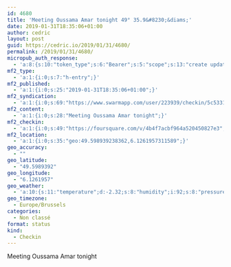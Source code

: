 ```yaml
---
id: 4680
title: 'Meeting Oussama Amar tonight 49° 35.9&#8230;&diams;'
date: 2019-01-31T18:35:06+01:00
author: cedric
layout: post
guid: https://cedric.io/2019/01/31/4680/
permalink: /2019/01/31/4680/
micropub_auth_response:
  - 'a:8:{s:10:"token_type";s:6:"Bearer";s:5:"scope";s:13:"create update";s:2:"me";s:18:"https://cedric.io/";s:9:"issued_by";s:45:"https://cedric.io/wp-json/indieauth/1.0/token";s:9:"client_id";s:27:"https://ownyourswarm.p3k.io";s:9:"issued_at";i:1542614471;s:4:"user";i:1;s:13:"last_accessed";i:1548956124;}'
mf2_type:
  - 'a:1:{i:0;s:7:"h-entry";}'
mf2_published:
  - 'a:1:{i:0;s:25:"2019-01-31T18:35:06+01:00";}'
mf2_syndication:
  - 'a:1:{i:0;s:69:"https://www.swarmapp.com/user/223939/checkin/5c5331ca54b7a9002555f3e6";}'
mf2_content:
  - 'a:1:{i:0;s:28:"Meeting Oussama Amar tonight";}'
mf2_checkin:
  - 'a:1:{i:0;s:49:"https://foursquare.com/v/4b4f7acbf964a520450827e3";}'
mf2_location:
  - 'a:1:{i:0;s:35:"geo:49.598939238362,6.1261957311589";}'
geo_accuracy:
  - ""
geo_latitude:
  - "49.5989392"
geo_longitude:
  - "6.1261957"
geo_weather:
  - 'a:10:{s:11:"temperature";d:-2.32;s:8:"humidity";i:92;s:8:"pressure";i:993;s:10:"cloudiness";i:20;s:4:"wind";a:2:{s:5:"speed";d:3.1;s:6:"degree";i:90;}s:7:"summary";s:10:"few clouds";s:4:"icon";s:15:"wi-cloudy-gusts";s:10:"visibility";i:10000;s:7:"sunrise";s:25:"2019-01-31T08:09:18+01:00";s:6:"sunset";s:25:"2019-01-31T17:28:26+01:00";}'
geo_timezone:
  - Europe/Brussels
categories:
  - Non classé
format: status
kind:
  - Checkin
---
```

Meeting Oussama Amar tonight